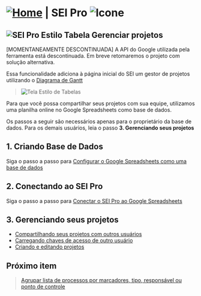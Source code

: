 # [![Home](../img/home.png)](../) |  SEI Pro ![Icone](../img/icon-32.png)

## ![SEI Pro Estilo Tabela](../img/icon-projetos.png) Gerenciar projetos

 [MOMENTANEAMENTE DESCONTINUADA] A API do Google utilizada pela ferramenta está descontinuada. Em breve retomaremos o projeto com solução alternativa.

Essa funcionalidade adiciona à página inicial do SEI um gestor de projetos utilizando o [Diagrama de Gantt](https://pt.wikipedia.org/wiki/Diagrama_de_Gantt)

> ![Tela Estilo de Tabelas](../img/tela-projetos.gif) 

Para que você possa compartilhar seus projetos com sua equipe, utilizamos uma planilha online no Google Spreadsheets como base de dados.

Os passos a seguir são necessários apenas para o proprietário da base de dados. Para os demais usuários, leia o passo **3. Gerenciando seus projetos**

## 1. Criando Base de Dados

Siga o passo a passo para [Configurar o Google Spreadsheets como uma base de dados](../pages/BASEDADOS.md)

## 2. Conectando ao SEI Pro

Siga o passo a passo para [Conectar o SEI Pro ao Google Spreadsheets](../pages/SEISHEETS.md)

## 3. Gerenciando seus projetos

- [Compartilhando seus projetos com outros usuários](../pages/PROJETOSSHARE.md)
- [Carregando chaves de acesso de outro usuário](../pages/PROJETOSIMPORT.md)
- [Criando e editando projetos](../pages/PROJETOSEDIT.md)

## Próximo item

> [Agrupar lista de processos por marcadores, tipo, responsável ou ponto de controle](../pages/AGRUPAR.md)

